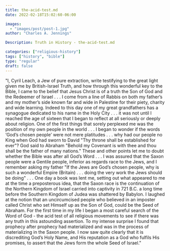 ```yaml
---
title: the-acid-test.md
date: 2022-02-18T15:02:60-06:00

images:
  - "images/post/post-1.jpg"
author: "Charles A. Jennings"

Description: Truth in History - the-acid-test.md

categories: ["religious-history"]
tags: ["history", "bible"]
type: "regular"
draft: false
---
```


"I, Cyril Leach, a Jew of pure extraction, write testifying to the great light given me by British-Israel Truth, and how through this wonderful key to the Bible, I came to the belief that Jesus Christ is of a truth the Son of God and the Redeemer of Israel . . . I come from a line of Rabbis on both my father’s and my mother’s side known far and wide in Palestine for their piety, charity and wide learning. Indeed to this day one of my great grandfathers has a synagogue dedicated to his name in the Holy City . . . it was not until I reached the age of sixteen that I began to reflect at all seriously or deeply about religion. One of the first things that sorely perplexed me was the position of my own people in the world . . . I began to wonder if the words ‘God’s chosen people’ were not mere platitudes . . . why had our people no King when God had sworn to David "Thy throne shall be established for ever"? God said to Abraham "Behold my Covenant is with thee and thou shall be the father of many nations." These and other points let me to doubt whether the Bible was after all God’s Word . . . I was assured that the Saxon people were a Gentile people, inferior as regards race to the Jews, and I remember asking my father "If the Jews are God’s chosen people, why is such a wonderful Empire (Britain) . . . doing the very work the Jews should be doing" . . . One day a book was lent me, setting out what appeared to me at the time a preposterous idea, that the Saxon race is the continuation of the Northern Kingdom of Israel carried into captivity in 721 B.C. a long time before the Southern Kingdom of Judea was shattered by Babylon. I laughed at the notion that an uncircumcised people who believed in an imposter called Christ who set Himself up as the Son of God, could be the Seed of Abraham. For the first time in my life I began a most careful search of the Word of God - the acid test of all religious movements to see if there was any truth in this astounding assertion. To my intense surprise I found that prophecy after prophecy had materialized and was in the process of materializing in the Saxon people. I now saw quite clearly that it is discrediting God’s Holy Name, and His reputation as a God who fulfils His promises, to assert that the Jews form the whole Seed of Israel."
 